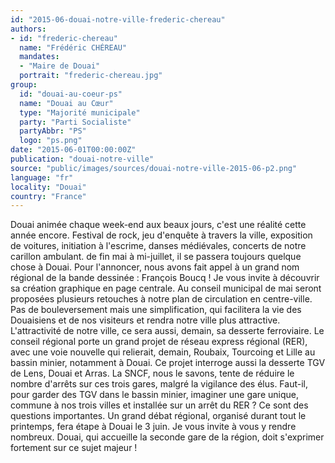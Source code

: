 ```yaml
---
id: "2015-06-douai-notre-ville-frederic-chereau"
authors:
- id: "frederic-chereau"
  name: "Frédéric CHÉREAU"
  mandates: 
  - "Maire de Douai"
  portrait: "frederic-chereau.jpg"
group:
  id: "douai-au-coeur-ps"
  name: "Douai au Cœur"
  type: "Majorité municipale"
  party: "Parti Socialiste"
  partyAbbr: "PS"
  logo: "ps.png"
date: "2015-06-01T00:00:00Z"
publication: "douai-notre-ville"
source: "public/images/sources/douai-notre-ville-2015-06-p2.png"
language: "fr"
locality: "Douai"
country: "France"
---
```


Douai animée chaque week-end aux beaux jours, c'est une réalité cette année encore. Festival de rock, jeu d'enquête à travers la ville, exposition de voitures, initiation à l'escrime, danses médiévales, concerts de notre carillon ambulant. de fin mai à mi-juillet, il se passera toujours quelque chose à Douai. Pour l'annoncer, nous avons fait appel à un grand nom régional de la bande dessinée : François Boucq ! Je vous invite à découvrir sa création graphique en page centrale.
Au conseil municipal de mai seront proposées plusieurs retouches à notre plan de circulation en centre-ville. Pas de bouleversement mais une simplification, qui facilitera la vie des Douaisiens et de nos visiteurs et rendra notre ville plus attractive.
L'attractivité de notre ville, ce sera aussi, demain, sa desserte ferroviaire. Le conseil régional porte un grand projet de réseau express régional (RER), avec une voie nouvelle qui relierait, demain, Roubaix, Tourcoing et Lille au bassin minier, notamment à Douai. Ce projet interroge aussi la desserte TGV de Lens, Douai et Arras. La SNCF, nous le savons, tente de réduire le nombre d'arrêts sur ces trois gares, malgré la vigilance des élus. Faut-il, pour garder des TGV dans le bassin minier, imaginer une gare unique, commune à nos trois villes et installée sur un arrêt du RER ? Ce sont des questions importantes. Un grand débat régional, organisé durant tout le printemps, fera étape à Douai le 3 juin. Je vous invite à vous y rendre nombreux. Douai, qui accueille la seconde gare de la région, doit s'exprimer fortement sur ce sujet majeur !
